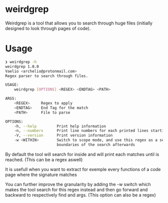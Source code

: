 # weirdgrep

Weirdgrep is a tool that allows you to search through huge files (initially designed to look through pages of code).

# Usage

```bash
❯ weirdgrep -h
weirdgrep 1.0.0
Vaelio <archelio@protonmail.com>
Regex parser to search through files.

USAGE:
    weirdgrep [OPTIONS] <REGEX> <ENDTAG> <PATH>

ARGS:
    <REGEX>     Regex to apply
    <ENDTAG>    End Tag for the match
    <PATH>      File to parse

OPTIONS:
    -h, --help         Print help information
    -n, --numbers      Print line numbers for each printed lines starting from 0
    -V, --version      Print version information
    -w <WITHIN>        Switch to scope mode, and use this regex as a search and (regex, endtag) as
                       boundaries of the search afterwards
```

By default the tool will search for <REGEX> inside <PATH> and will print each matches until <ENDTAG> is reached.
(This <ENDTAG> can be a regex aswell)

It is usefull when you want to extract for exemple every functions of a code page where the signature matches <REGEX>

You can further improve the granularity by adding the -w <WITHIN> switch which makes the tool search for this regex instead
and then go forward and backward to respectively find <ENDTAG> and <REGEX> args. 
(This <WITHIN> option can also be a regex)

